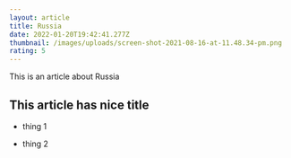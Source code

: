 ```yaml
---
layout: article
title: Russia
date: 2022-01-20T19:42:41.277Z
thumbnail: /images/uploads/screen-shot-2021-08-16-at-11.48.34-pm.png
rating: 5
---
```

This is an article about Russia

## This article has nice title

- thing 1

- thing 2